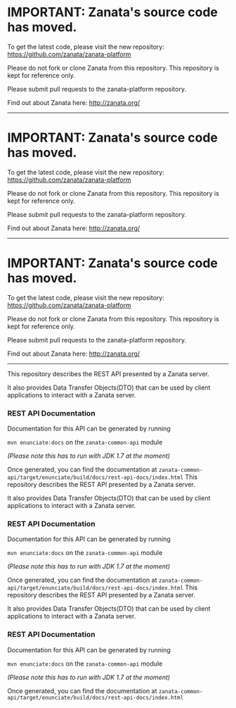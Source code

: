 # IMPORTANT: Zanata's source code has moved.

To get the latest code, please visit the new repository: https://github.com/zanata/zanata-platform

Please do not fork or clone Zanata from this repository. This repository is kept for reference only.

Please submit pull requests to the zanata-platform repository.

Find out about Zanata here: http://zanata.org/

***


# IMPORTANT: Zanata's source code has moved.

To get the latest code, please visit the new repository: https://github.com/zanata/zanata-platform

Please do not fork or clone Zanata from this repository. This repository is kept for reference only.

Please submit pull requests to the zanata-platform repository.

Find out about Zanata here: http://zanata.org/

***


# IMPORTANT: Zanata's source code has moved.

To get the latest code, please visit the new repository: https://github.com/zanata/zanata-platform

Please do not fork or clone Zanata from this repository. This repository is kept for reference only.

Please submit pull requests to the zanata-platform repository.

Find out about Zanata here: http://zanata.org/

***


This repository describes the REST API presented by a Zanata server.

It also provides Data Transfer Objects(DTO) that can be used by client applications to interact with a Zanata server.

### REST API Documentation

Documentation for this API can be generated by running

`mvn enunciate:docs` on the `zanata-common-api` module

_(Please note this has to run with JDK 1.7 at the moment)_

Once generated, you can find the documentation at `zanata-common-api/target/enunciate/build/docs/rest-api-docs/index.html`
This repository describes the REST API presented by a Zanata server.

It also provides Data Transfer Objects(DTO) that can be used by client applications to interact with a Zanata server.

### REST API Documentation

Documentation for this API can be generated by running

`mvn enunciate:docs` on the `zanata-common-api` module

_(Please note this has to run with JDK 1.7 at the moment)_

Once generated, you can find the documentation at `zanata-common-api/target/enunciate/build/docs/rest-api-docs/index.html`
This repository describes the REST API presented by a Zanata server.

It also provides Data Transfer Objects(DTO) that can be used by client applications to interact with a Zanata server.

### REST API Documentation

Documentation for this API can be generated by running

`mvn enunciate:docs` on the `zanata-common-api` module

_(Please note this has to run with JDK 1.7 at the moment)_

Once generated, you can find the documentation at `zanata-common-api/target/enunciate/build/docs/rest-api-docs/index.html`
